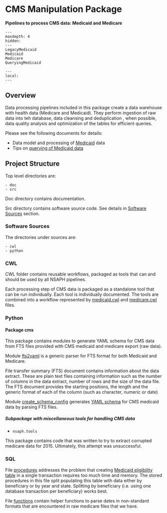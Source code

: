 # CMS Manipulation Package 

**Pipelines to process CMS data: Medicaid and Medicare**


```{toctree}
---
maxdepth: 4
hidden: 
---
LegacyMedicaid
Medicaid
Medicare
QueryingMedicaid

```

```{contents}
---
local:
---
```


## Overview
                                               
Data processing pipelines included in this package
create a data warehouse with health data (Medicare and Medicaid).
They perform ingestion of raw data into teh database, data 
cleansing and deduplication , when possible, data quality analysis
and optimization of the tables for efficient queries.

Please see the following documents for details:

* Data model and processing of [Medicaid](Medicaid.md) data
* Tips on [querying of Medicaid data](QueringMedicaid.md)

## Project Structure

Top level directories are:

    - doc
    - src

Doc directory contains documentation.

Src directory contains software source code. 
See details in [Software Sources](#software-sources) section.

### Software Sources

The directories under sources are:

    - cwl
    - python

### CWL 

CWL folder contains reusable workflows, packaged as tools 
that can and should be used by
all NSAPH pipelines.

Each processing step of CMS data is packaged as a 
standalone tool that can be run individually. 
Each tool is individually documented.
The tools are combined into a workflow represented by
[medicaid.cwl](pipeline/medicaid.md)
and 
[medicare.cwl](pipeline/medicare.md) files.

### Python 

#### Package cms

This package contains modules to generate YAML schema for CMS
data from FTS files provided with CMS medicaid and medicare 
export (raw data).

Module [fts2yaml](members/fts2yaml_py.md) is a generic
parser for FTS format for both Medicaid and Medicare.

File transfer summary (FTS) document contains information about 
the data extract. These are plain text files containing
information such as the number of
columns in the data extract, number of rows and the size of the
data file. The FTS document provides the
starting positions, the length and the generic format of 
each of the column (such as character, numeric or date)  

Module 
[create_schema_config](members/create_schema_config) 
generates 
[YAML schema](Medicaid.md#parsing-fts-files-to-generate-schema) 
for CMS medicaid data by parsing FTS files.

##### Subpackage with miscellaneous tools for handling CMS data 

* `nsaph.tools`

This package contains code that was written to try to extract
corrupted medicare data for 2015. Ultimately, this attempt
was unsuccessful.

### SQL

File [procedures](members/procedures.md) 
addresses the problem that creating 
[Medicaid eligibility table](Medicaid.md#eligibility)
in a single transaction requires too much time and memory.
The stored procedures in this file split populating this table
with data either by beneficiary or by year and state. Splitting by beneficiary
(i.e. using one database transaction per beneficiary) works best.

File [functions](members/functions.md) contain helper functions
to parse dates in non-standard formats that are encountered in 
raw medicare files that we have.

